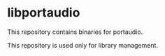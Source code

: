# libportaudio


This repository contains binaries for portaudio.

This repository is used only for library management.